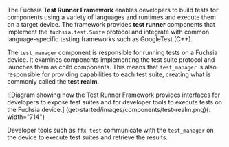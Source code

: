 The Fuchsia **Test Runner Framework** enables developers to build tests for
components using a variety of languages and runtimes and execute them on a
target device. The framework provides **test runner** components that implement
the `fuchsia.test.Suite` protocol and integrate with common language-specific
testing frameworks such as GoogleTest (C++).

The `test_manager` component is responsible for running tests on a Fuchsia
device. It examines components implementing the test suite protocol and launches
them as child components. This means that `test_manager` is also responsible for
providing capabilities to each test suite, creating what is commonly called the
**test realm**.

![Diagram showing how the Test Runner Framework provides interfaces for
developers to expose test suites and for developer tools to execute tests on
the Fuchsia device.]
(get-started/images/components/test-realm.png){: width="714"}

Developer tools such as `ffx test` communicate with the `test_manager` on the
device to execute test suites and retrieve the results.
